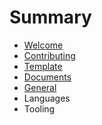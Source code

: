 # Summary

* [Welcome](README.md)
* [Contributing](CONTRIBUTING.MD)
* [Template](template.md)
* [Documents](Documents/JavaScript/JavaScript.md)
* [General](General)
* Languages
* Tooling

